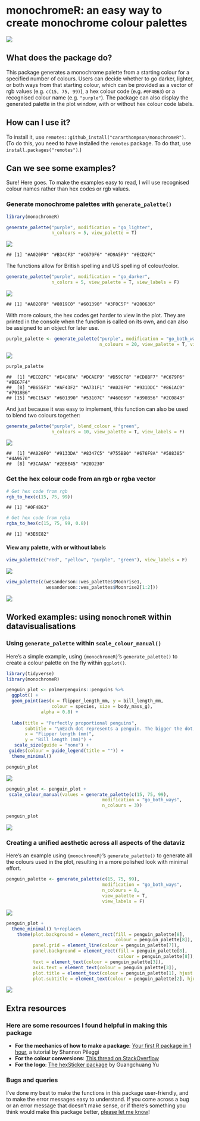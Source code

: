 monochromeR: an easy way to create monochrome colour palettes
================

![](inst/figures/logo-social.PNG)

## What does the package do?

This package generates a monochrome palette from a starting colour for a
specified number of colours. Users can decide whether to go darker,
lighter, or both ways from that starting colour, which can be provided
as a vector of rgb values (e.g. `c(15, 75, 99)`), a hex colour code
(e.g. `#0F4B63`) or a recognised colour name (e.g. `"purple"`). The
package can also display the generated palette in the plot window, with
or without hex colour code labels.

## How can I use it?

To install it, use
`remotes::github_install("cararthompson/monochromeR")`. (To do this, you
need to have installed the `remotes` package. To do that, use
`install.packages("remotes")`.)

## Can we see some examples?

Sure! Here goes. To make the examples easy to read, I will use
recognised colour names rather than hex codes or rgb values.

### Generate monochrome palettes with `generate_palette()`

``` r
library(monochromeR)

generate_palette("purple", modification = "go_lighter", 
                 n_colours = 5, view_palette = T)
```

![](README_files/figure-gfm/unnamed-chunk-1-1.png)<!-- -->

    ## [1] "#A020F0" "#B34CF3" "#C679F6" "#D9A5F9" "#ECD2FC"

The functions allow for British spelling and US spelling of
colour/color.

``` r
generate_palette("purple", modification = "go_darker", 
                 n_colors = 5, view_palette = T, view_labels = F)
```

![](README_files/figure-gfm/unnamed-chunk-2-1.png)<!-- -->

    ## [1] "#A020F0" "#8019C0" "#601390" "#3F0C5F" "#200630"

With more colours, the hex codes get harder to view in the plot. They
are printed in the console when the function is called on its own, and
can also be assigned to an object for later use.

``` r
purple_palette <- generate_palette("purple", modification = "go_both_ways", 
                                   n_colours = 20, view_palette = T, view_labels = F)
```

![](README_files/figure-gfm/unnamed-chunk-3-1.png)<!-- -->

``` r
purple_palette
```

    ##  [1] "#ECD2FC" "#E4C0FA" "#DCAEF9" "#D59CF8" "#CD8BF7" "#C679F6" "#BE67F4"
    ##  [8] "#B655F3" "#AF43F2" "#A731F1" "#A020F0" "#931DDC" "#861AC9" "#7918B6"
    ## [15] "#6C15A3" "#601390" "#53107C" "#460E69" "#390B56" "#2C0843"

And just because it was easy to implement, this function can also be
used to blend two colours together:

``` r
generate_palette("purple", blend_colour = "green", 
                 n_colours = 10, view_palette = T, view_labels = F)
```

![](README_files/figure-gfm/unnamed-chunk-4-1.png)<!-- -->

    ##  [1] "#A020F0" "#9133DA" "#8347C5" "#755BB0" "#676F9A" "#588385" "#4A9670"
    ##  [8] "#3CAA5A" "#2EBE45" "#20D230"

### Get the hex colour code from an rgb or rgba vector

``` r
# Get hex code from rgb
rgb_to_hex(c(15, 75, 99))
```

    ## [1] "#0F4B63"

``` r
# Get hex code from rgba
rgba_to_hex(c(15, 75, 99, 0.8))
```

    ## [1] "#3E6E82"

#### View any palette, with or without labels

``` r
view_palette(c("red", "yellow", "purple", "green"), view_labels = F)
```

![](README_files/figure-gfm/unnamed-chunk-6-1.png)<!-- -->

``` r
view_palette(c(wesanderson::wes_palettes$Moonrise1,
               wesanderson::wes_palettes$Moonrise2[1:2]))
```

![](README_files/figure-gfm/unnamed-chunk-6-2.png)<!-- -->

## Worked examples: using `monochromeR` within datavisualisations

### Using `generate_palette` within `scale_colour_manual()`

Here’s a simple example, using `{monochromeR}`’s `generate_palette()` to
create a colour palette on the fly within `ggplot()`.

``` r
library(tidyverse)
library(monochromeR)

penguin_plot <- palmerpenguins::penguins %>%
  ggplot() +
  geom_point(aes(x = flipper_length_mm, y = bill_length_mm, 
                 colour = species, size = body_mass_g),
             alpha = 0.8) +
 
  labs(title = "Perfectly proportional penguins", 
       subtitle = "\nEach dot represents a penguin. The bigger the dot, the heavier the penguin. \nLook at them go!",
       x = "Flipper length (mm)",
       y = "Bill length (mm)") +
   scale_size(guide = "none") +
 guides(colour = guide_legend(title = "")) +
  theme_minimal() 

penguin_plot
```

![](README_files/figure-gfm/unnamed-chunk-7-1.png)<!-- -->

``` r
penguin_plot <- penguin_plot +
 scale_colour_manual(values = generate_palette(c(15, 75, 99), 
                                    modification = "go_both_ways", 
                                    n_colours = 3))

penguin_plot
```

![](README_files/figure-gfm/unnamed-chunk-7-2.png)<!-- -->

### Creating a unified aesthetic across all aspects of the dataviz

Here’s an example using `{monochromeR}`’s `generate_palette()` to
generate all the colours used in the plot, resulting in a more polished
look with minimal effort.

``` r
penguin_palette <- generate_palette(c(15, 75, 99), 
                                    modification = "go_both_ways", 
                                    n_colours = 8,
                                    view_palette = T,
                                    view_labels = F)
```

![](README_files/figure-gfm/unnamed-chunk-8-1.png)<!-- -->

``` r
penguin_plot +
  theme_minimal() %+replace%
    theme(plot.background = element_rect(fill = penguin_palette[8], 
                                         colour = penguin_palette[8]),
          panel.grid = element_line(colour = penguin_palette[7]),
          panel.background = element_rect(fill = penguin_palette[8], 
                                          colour = penguin_palette[8]),
          text = element_text(colour = penguin_palette[3]),
          axis.text = element_text(colour = penguin_palette[3]),
          plot.title = element_text(colour = penguin_palette[1], hjust = 0, size = 16),
          plot.subtitle = element_text(colour = penguin_palette[2], hjust = 0))
```

![](README_files/figure-gfm/unnamed-chunk-8-2.png)<!-- -->

## Extra resources

### Here are some resources I found helpful in making this package

-   **For the mechanics of how to make a package**: [Your first R
    package in 1
    hour](https://www.pipinghotdata.com/posts/2020-10-25-your-first-r-package-in-1-hour/),
    a tutorial by Shannon Pileggi
-   **For the colour conversions**: [This thread on
    StackOverflow](https://stackoverflow.com/questions/60977641/r-function-for-rgba-to-hex-colour-conversion)
-   **For the logo**: [The hexSticker
    package](https://github.com/GuangchuangYu/hexSticker) by Guangchuang
    Yu

### Bugs and queries

I’ve done my best to make the functions in this package user-friendly,
and to make the error messages easy to understand. If you come across a
bug or an error message that doesn’t make sense, or if there’s something
you think would make this package better, [please let me
know](https://github.com/cararthompson/monochromeR/issues)!
